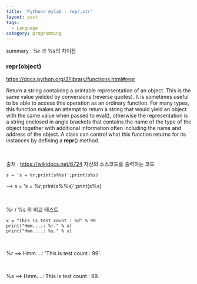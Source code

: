 ```yaml
---
title: 'Python> mylab - repr,str'
layout: post
tags:
  - Language
category: programming
---
```

summary : %r 과 %s의 차이점

### repr(object)
https://docs.python.org/2/library/functions.html#repr

Return a string containing a printable representation of an object. This is the same value yielded by conversions (reverse quotes). It is sometimes useful to be able to access this operation as an ordinary function. For many types, this function makes an attempt to return a string that would yield an object with the same value when passed to eval(), otherwise the representation is a string enclosed in angle brackets that contains the name of the type of the object together with additional information often including the name and address of the object. A class can control what this function returns for its instances by defining a __repr__() method.

<br>

출처 : https://wikidocs.net/6724
자신의 소스코드를 출력하는 코드
```
s = 's = %r;print(s%%s)';print(s%s)
```
--> s = 's = %r;print(s%%s)';print(s%s)

<br>

%r / %s 의 비교 테스트
```
x = "This is test count : %d" % 99
print("Hmm....: %r." % x)
print("Hmm....: %s." % x)
```

<br>

%r ==>
Hmm....: 'This is test count : 99'.

<br>

%s ==>
Hmm....: This is test count : 99.
